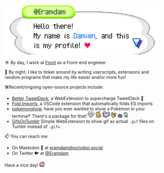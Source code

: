 <br />
<img src="./images/acww-intro.png" alt="Hello there! My name is Damien, and this is my profile! ♥">

☀️ By day, I work at [Front](github.com/Frontapp) as a Front-end engineer

🌙 By night, I like to tinker around by writing userscripts, extensions and random programs that make my life easier and/or more fun!

🛠Recent/ongoing open-source projects include:
- [Better TweetDeck](https://github.com/eramdam/BetterTweetDeck), a WebExtension to supercharge TweetDeck 🚀
- [Fold Imports](https://github.com/eramdam/fold-imports), a VSCode extension that automatically folds ES imports 
- [pokemonshow](https://github.com/eramdam/pokemonshow), have you ever wanted to show a Pokémon in your terminal? There's a package for that! ![](https://raw.githubusercontent.com/eramdam/pokemonshow/master/images/037-Vulpix-A.png) ![](https://raw.githubusercontent.com/eramdam/pokemonshow/master/images/054-Psyduck.png) ![](https://raw.githubusercontent.com/eramdam/pokemonshow/master/images/077-Ponyta-G.png) ![](https://raw.githubusercontent.com/eramdam/pokemonshow/master/images/133-Eevee.png) ![](https://raw.githubusercontent.com/eramdam/pokemonshow/master/images/132-Ditto.png) ![](https://raw.githubusercontent.com/eramdam/pokemonshow/master/images/251-Celebi.png)
- [GifsOnTumblr](https://github.com/eramdam/GifsOnTumblr) Simple WebExtension to show gif as actual `.gif` files on Tumblr instead of `.gifv`.

📫 You can reach me:
- On Mastodon 🐘 at [eramdam@octodon.social](https://octodon.social/@eramdam)
- On Twitter 🐦 at [@Eramdam](twitter.com/eramdam)


Have a nice day! ![](images/kirby.gif)